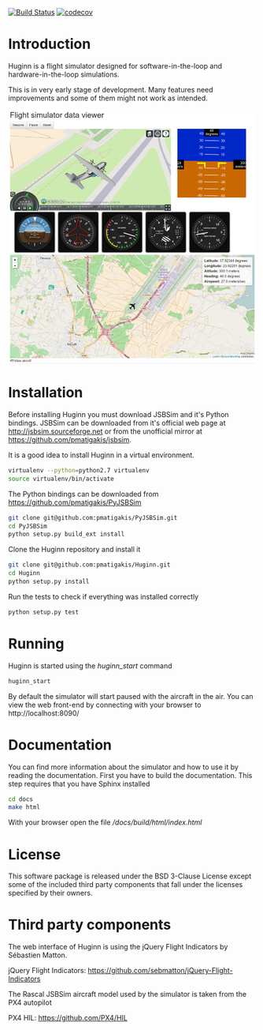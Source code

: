 [![Build Status](https://travis-ci.org/pmatigakis/Huginn.svg?branch=master)](https://travis-ci.org/pmatigakis/Huginn)
[![codecov](https://codecov.io/gh/pmatigakis/Huginn/branch/master/graph/badge.svg)](https://codecov.io/gh/pmatigakis/Huginn)

Introduction
============
Huginn is a flight simulator designed for software-in-the-loop and
hardware-in-the-loop simulations.

This is in very early stage of development. Many features need improvements and
some of them might not work as intended.

![Huginn flight simulator](/docs/images/huginn.png?raw=true "Huginn flight simulator")

Installation
============
Before installing Huginn you must download JSBSim and it's Python bindings.
JSBSim can be downloaded from it's official web page at http://jsbsim.sourceforge.net
or from the unofficial mirror at https://github.com/pmatigakis/jsbsim.

It is a good idea to install Huginn in a virtual environment.

```bash
virtualenv --python=python2.7 virtualenv
source virtualenv/bin/activate
```

The Python bindings can be downloaded from https://github.com/pmatigakis/PyJSBSim

```bash
git clone git@github.com:pmatigakis/PyJSBSim.git
cd PyJSBSim
python setup.py build_ext install    
```

Clone the Huginn repository and install it

```bash
git clone git@github.com:pmatigakis/Huginn.git
cd Huginn
python setup.py install
```

Run the tests to check if everything was installed correctly

```bash
python setup.py test
```

Running
=======
Huginn is started using the *huginn_start* command

```bash
huginn_start
```

By default the simulator will start paused with the aircraft in the air. You can
view the web front-end by connecting with your browser to http://localhost:8090/

Documentation
=============
You can find more information about the simulator and how to use it by reading
the documentation. First you have to build the documentation. This step requires
that you have Sphinx installed

```bash
cd docs
make html
```

With your browser open the file */docs/build/html/index.html*

License
=======
This software package is released under the BSD 3-Clause License except some of the
included third party components that fall under the licenses specified by their
owners. 

Third party components
======================
The web interface of Huginn is using the jQuery Flight Indicators by Sébastien Matton.

jQuery Flight Indicators: https://github.com/sebmatton/jQuery-Flight-Indicators  

The Rascal JSBSim aircraft model used by the simulator is taken from the PX4 autopilot

PX4 HIL: https://github.com/PX4/HIL
